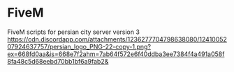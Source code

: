 # FiveM
 FiveM scripts for persian city server version 3
https://cdn.discordapp.com/attachments/1236277704798638080/1241005207924637757/persian_logo_PNG-22-copy-1.png?ex=668fd0aa&is=668e7f2ahm=7ab64f572e6f40ddba3ee7384f4a491a058f8fa48c5d68eebd70bb1bf6a9fab2&